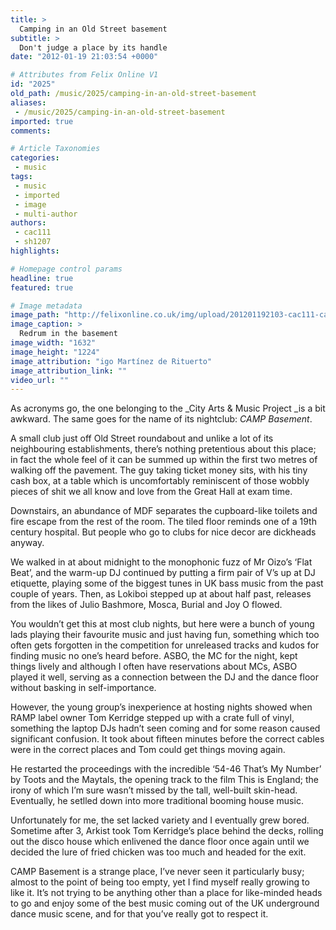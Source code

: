 ```yaml
---
title: >
  Camping in an Old Street basement
subtitle: >
  Don't judge a place by its handle
date: "2012-01-19 21:03:54 +0000"

# Attributes from Felix Online V1
id: "2025"
old_path: /music/2025/camping-in-an-old-street-basement
aliases:
 - /music/2025/camping-in-an-old-street-basement
imported: true
comments:

# Article Taxonomies
categories:
 - music
tags:
 - music
 - imported
 - image
 - multi-author
authors:
 - cac111
 - sh1207
highlights:

# Homepage control params
headline: true
featured: true

# Image metadata
image_path: "http://felixonline.co.uk/img/upload/201201192103-cac111-camp-inigo.jpg"
image_caption: >
  Redrum in the basement
image_width: "1632"
image_height: "1224"
image_attribution: "igo Martínez de Rituerto"
image_attribution_link: ""
video_url: ""
---
```


As acronyms go, the one belonging to the _City Arts & Music Project _is a bit awkward. The same goes for the name of its nightclub: _CAMP Basement_.

A small club just off Old Street roundabout and unlike a lot of its neighbouring establishments, there’s nothing pretentious about this place; in fact the whole feel of it can be summed up within the first two metres of walking off the pavement. The guy taking ticket money sits, with his tiny cash box, at a table which is uncomfortably reminiscent of those wobbly pieces of shit we all know and love from the Great Hall at exam time.

Downstairs, an abundance of MDF separates the cupboard-like toilets and fire escape from the rest of the room. The tiled floor reminds one of a 19th century hospital. But people who go to clubs for nice decor are dickheads anyway.

We walked in at about midnight to the monophonic fuzz of Mr Oizo’s ‘Flat Beat’, and the warm-up DJ continued by putting a firm pair of V’s up at DJ etiquette, playing some of the biggest tunes in UK bass music from the past couple of years. Then, as Lokiboi stepped up at about half past, releases from the likes of Julio Bashmore, Mosca, Burial and Joy O flowed.

You wouldn’t get this at most club nights, but here were a bunch of young lads playing their favourite music and just having fun, something which too often gets forgotten in the competition for unreleased tracks and kudos for finding music no one’s heard before. ASBO, the MC for the night, kept things lively and although I often have reservations about MCs, ASBO played it well, serving as a connection between the DJ and the dance floor without basking in self-importance.

However, the young group’s inexperience at hosting nights showed when RAMP label owner Tom Kerridge stepped up with a crate full of vinyl, something the laptop DJs hadn’t seen coming and for some reason caused significant confusion. It took about fifteen minutes before the correct cables were in the correct places and Tom could get things moving again.

He restarted the proceedings with the incredible ‘54-46 That’s My Number’ by Toots and the Maytals, the opening track to the film This is England; the irony of which I’m sure wasn’t missed by the tall, well-built skin-head. Eventually, he setlled down into more traditional booming house music.

Unfortunately for me, the set lacked variety and I eventually grew bored. Sometime after 3, Arkist took Tom Kerridge’s place behind the decks, rolling out the disco house which enlivened the dance floor once again until we decided the lure of fried chicken was too much and headed for the exit.

CAMP Basement is a strange place, I’ve never seen it particularly busy; almost to the point of being too empty, yet I find myself really growing to like it. It’s not trying to be anything other than a place for like-minded heads to go and enjoy some of the best music coming out of the UK underground dance music scene, and for that you’ve really got to respect it.
